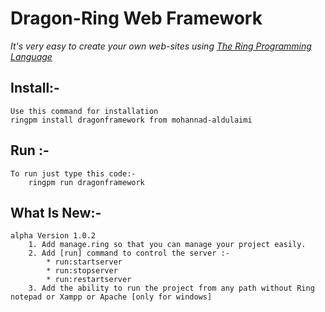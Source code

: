 # Dragon-Ring Web Framework
_It's very easy to create your own web-sites using [The Ring Programming Language](http://ring-lang.net)_

## Install:-
	Use this command for installation 
	ringpm install dragonframework from mohannad-aldulaimi

## Run :-
	To run just type this code:-
		ringpm run dragonframework
## What Is New:-
	alpha Version 1.0.2
		1. Add manage.ring so that you can manage your project easily.
		2. Add [run] command to control the server :-
			* run:startserver
			* run:stopserver
			* run:restartserver 
		3. Add the ability to run the project from any path without Ring notepad or Xampp or Apache [only for windows]

